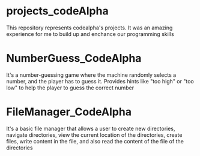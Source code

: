 # projects_codeAlpha
This repository represents codealpha's projects. It was an amazing experience for me to build up and enchance our programming skills
# NumberGuess_CodeAlpha
It's a number-guessing game where the machine randomly selects a number, and the player has to guess it. Provides hints like "too high" or "too low" to help the player to guess the correct number
# FileManager_CodeAlpha
It's a basic file manager that allows a user to create new directories, navigate directories, view the current location of the directories, create files, write content in the file, and also read the content of the file of the directories
